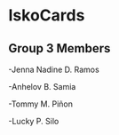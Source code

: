 # IskoCards

## Group 3 Members

-Jenna Nadine D. Ramos

-Anhelov B. Samia

-Tommy M. Piñon

-Lucky P. Silo




